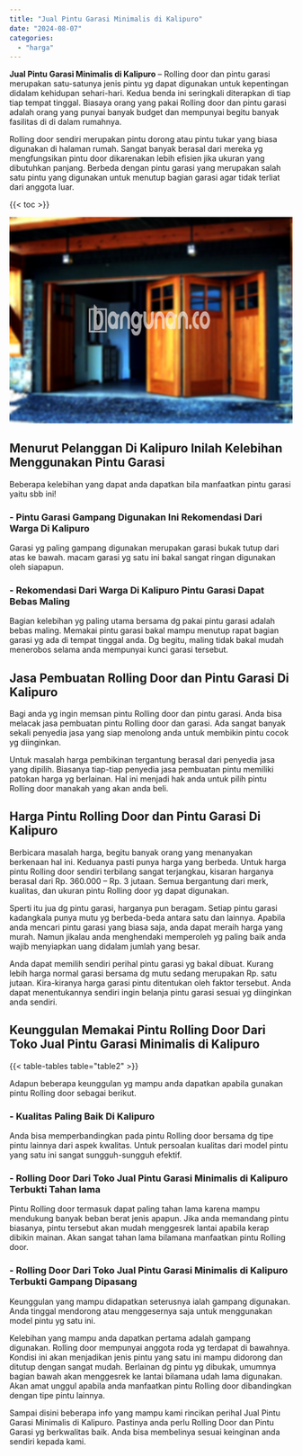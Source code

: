 ```yaml
---
title: "Jual Pintu Garasi Minimalis di Kalipuro"
date: "2024-08-07"
categories: 
  - "harga"
---
```


**Jual Pintu Garasi Minimalis di Kalipuro** – Rolling door dan pintu garasi merupakan satu-satunya jenis pintu yg dapat digunakan untuk kepentingan didalam kehidupan sehari-hari. Kedua benda ini seringkali diterapkan di tiap tiap tempat tinggal. Biasaya orang yang pakai Rolling door dan pintu garasi adalah orang yang punyai banyak budget dan mempunyai begitu banyak fasilitas di di dalam rumahnya.

Rolling door sendiri merupakan pintu dorong atau pintu tukar yang biasa digunakan di halaman rumah. Sangat banyak berasal dari mereka yg mengfungsikan pintu door dikarenakan lebih efisien jika ukuran yang dibutuhkan panjang. Berbeda dengan pintu garasi yang merupakan salah satu pintu yang digunakan untuk menutup bagian garasi agar tidak terliat dari anggota luar.

{{< toc >}}

![Jual Pintu Garasi Minimalis di Kalipuro](/images/pintu-garasi-62.png)

## Menurut Pelanggan Di Kalipuro Inilah Kelebihan Menggunakan Pintu Garasi

Beberapa kelebihan yang dapat anda dapatkan bila manfaatkan pintu garasi yaitu sbb ini!

### \- Pintu Garasi Gampang Digunakan Ini Rekomendasi Dari Warga Di Kalipuro

Garasi yg paling gampang digunakan merupakan garasi bukak tutup dari atas ke bawah. macam garasi yg satu ini bakal sangat ringan digunakan oleh siapapun.

### \- Rekomendasi Dari Warga Di Kalipuro Pintu Garasi Dapat Bebas Maling

Bagian kelebihan yg paling utama bersama dg pakai pintu garasi adalah bebas maling. Memakai pintu garasi bakal mampu menutup rapat bagian garasi yg ada di tempat tinggal anda. Dg begitu, maling tidak bakal mudah menerobos selama anda mempunyai kunci garasi tersebut.

## Jasa Pembuatan Rolling Door dan Pintu Garasi Di Kalipuro

Bagi anda yg ingin memsan pintu Rolling door dan pintu garasi. Anda bisa melacak jasa pembuatan pintu Rolling door dan garasi. Ada sangat banyak sekali penyedia jasa yang siap menolong anda untuk membikin pintu cocok yg diinginkan.

Untuk masalah harga pembikinan tergantung berasal dari penyedia jasa yang dipilih. Biasanya tiap-tiap penyedia jasa pembuatan pintu memiliki patokan harga yg berlainan. Hal ini menjadi hak anda untuk pilih pintu Rolling door manakah yang akan anda beli.

## Harga Pintu Rolling Door dan Pintu Garasi Di Kalipuro

Berbicara masalah harga, begitu banyak orang yang menanyakan berkenaan hal ini. Keduanya pasti punya harga yang berbeda. Untuk harga pintu Rolling door sendiri terbilang sangat terjangkau, kisaran harganya berasal dari Rp. 360.000 – Rp. 3 jutaan. Semua bergantung dari merk, kualitas, dan ukuran pintu Rolling door yg dapat digunakan.

Sperti itu jua dg pintu garasi, harganya pun beragam. Setiap pintu garasi kadangkala punya mutu yg berbeda-beda antara satu dan lainnya. Apabila anda mencari pintu garasi yang biasa saja, anda dapat meraih harga yang murah. Namun jikalau anda menghendaki memperoleh yg paling baik anda wajib menyiapkan uang didalam jumlah yang besar.

Anda dapat memilih sendiri perihal pintu garasi yg bakal dibuat. Kurang lebih harga normal garasi bersama dg mutu sedang merupakan Rp. satu jutaan. Kira-kiranya harga garasi pintu ditentukan oleh faktor tersebut. Anda dapat menentukannya sendiri ingin belanja pintu garasi sesuai yg diinginkan anda sendiri.

## Keunggulan Memakai Pintu Rolling Door Dari Toko Jual Pintu Garasi Minimalis di Kalipuro

{{< table-tables table="table2" >}}

Adapun beberapa keunggulan yg mampu anda dapatkan apabila gunakan pintu Rolling door sebagai berikut.

### \- Kualitas Paling Baik Di Kalipuro

Anda bisa memperbandingkan pada pintu Rolling door bersama dg tipe pintu lainnya dari aspek kwalitas. Untuk persoalan kualitas dari model pintu yang satu ini sangat sungguh-sungguh efektif.

### \- Rolling Door Dari Toko Jual Pintu Garasi Minimalis di Kalipuro Terbukti Tahan lama

Pintu Rolling door termasuk dapat paling tahan lama karena mampu mendukung banyak beban berat jenis apapun. Jika anda memandang pintu biasanya, pintu tersebut akan mudah menggesrek lantai apabila kerap dibikin mainan. Akan sangat tahan lama bilamana manfaatkan pintu Rolling door.

### \- Rolling Door Dari Toko Jual Pintu Garasi Minimalis di Kalipuro Terbukti Gampang Dipasang

Keunggulan yang mampu didapatkan seterusnya ialah gampang digunakan. Anda tinggal mendorong atau menggesernya saja untuk menggunakan model pintu yg satu ini.

Kelebihan yang mampu anda dapatkan pertama adalah gampang digunakan. Rolling door mempunyai anggota roda yg terdapat di bawahnya. Kondisi ini akan menjadikan jenis pintu yang satu ini mampu didorong dan ditutup dengan sangat mudah. Berlainan dg pintu yg dibukak, umumnya bagian bawah akan menggesrek ke lantai bilamana udah lama digunakan. Akan amat unggul apabila anda manfaatkan pintu Rolling door dibandingkan dengan tipe pintu lainnya.

Sampai disini beberapa info yang mampu kami rincikan perihal Jual Pintu Garasi Minimalis di Kalipuro. Pastinya anda perlu Rolling Door dan Pintu Garasi yg berkwalitas baik. Anda bisa membelinya sesuai keinginan anda sendiri kepada kami.
